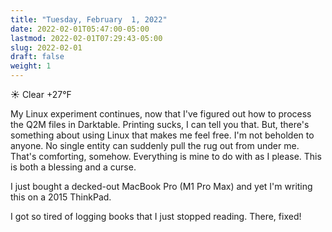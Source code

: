 ```yaml
---
title: "Tuesday, February  1, 2022"
date: 2022-02-01T05:47:00-05:00
lastmod: 2022-02-01T07:29:43-05:00
slug: 2022-02-01
draft: false
weight: 1
---
```


☀️ Clear +27°F

My Linux experiment continues, now that I've figured out how to process the Q2M files in Darktable. Printing sucks, I can tell you that. But, there's something about using Linux that makes me feel free. I'm not beholden to anyone. No single entity can suddenly pull the rug out from under me. That's comforting, somehow. Everything is mine to do with as I please. This is both a blessing and a curse.

I just bought a decked-out MacBook Pro (M1 Pro Max) and yet I'm writing this on a 2015 ThinkPad.

I got so tired of logging books that I just stopped reading. There, fixed!

[//]: # "Exported with love from a post written in Org mode"
[//]: # "- https://github.com/kaushalmodi/ox-hugo"
